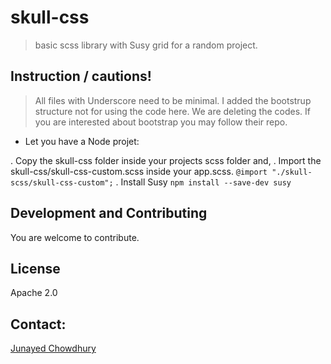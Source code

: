 # skull-css

> basic scss library with Susy grid for a random project.

## Instruction / cautions!
> All files with Underscore need to be minimal. I added the bootstrup structure not for using the code here. We are deleting the codes. If you are interested about bootstrap you may follow their repo.

* Let you have a Node projet:

. Copy the skull-css folder inside your projects scss folder and, 
. Import the skull-css/skull-css-custom.scss inside your app.scss. `@import "./skull-scss/skull-css-custom";`
. Install Susy `npm install --save-dev susy`


## Development and Contributing
You are welcome to contribute.

## License
Apache 2.0

## Contact:
[Junayed Chowdhury](@bdjunayed)
